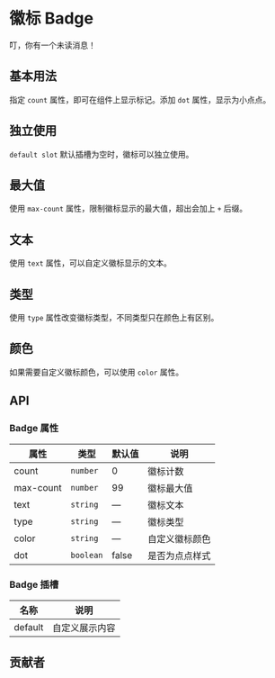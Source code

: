 # 徽标 Badge
叮，你有一个未读消息！


## 基本用法
指定 `count` 属性，即可在组件上显示标记。添加 `dot` 属性，显示为小点点。
<demo src="./src/badge/basic.vue"/>


## 独立使用
`default slot` 默认插槽为空时，徽标可以独立使用。
<demo src="./src/badge/alone.vue"/>


## 最大值
使用 `max-count` 属性，限制徽标显示的最大值，超出会加上 `+` 后缀。
<demo src="./src/badge/max.vue"/>


## 文本
使用 `text` 属性，可以自定义徽标显示的文本。
<demo src="./src/badge/text.vue"/>


## 类型
使用 `type` 属性改变徽标类型，不同类型只在颜色上有区别。
<demo src="./src/badge/type.vue"/>


## 颜色
如果需要自定义徽标颜色，可以使用 `color` 属性。
<demo src="./src/badge/color.vue"/>



## API
### Badge 属性
| 属性 | 类型 | 默认值 | 说明 |
| --- | --- | --- | --- |
| count | `number` | 0 | 徽标计数 |
| max-count | `number` | 99 | 徽标最大值 |
| text | `string` | — | 徽标文本 |
| type | `string` | — | 徽标类型 |
| color | `string` | — | 自定义徽标颜色 |
| dot | `boolean` | false | 是否为点点样式 |

### Badge 插槽
| 名称 | 说明 |
| --- | --- |
| default | 自定义展示内容 |


## 贡献者
<member></member>